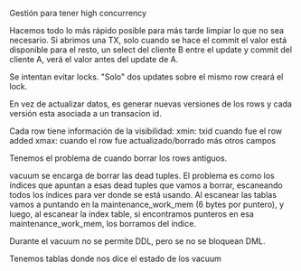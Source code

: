 Gestión para tener high concurrency

Hacemos todo lo más rápido posible para más tarde limpiar lo que no sea necesario.
Si abrimos una TX, solo cuando se hace el commit el valor está disponible para el resto, un select del cliente B entre el update y commit del cliente A, verá el valor antes del update de A.

Se intentan evitar locks. "Solo" dos updates sobre el mismo row creará el lock.

En vez de actualizar datos, es generar nuevas versiones de los rows y cada versión esta asociada a un transacion id.

Cada row tiene información de la visibilidad:
  xmin: txid cuando fue el row added
  xmax: cuando el row fue actualizado/borrado
  más otros campos

Tenemos el problema de cuando borrar los rows antiguos.

vacuum se encarga de borrar las dead tuples.
El problema es como los índices que apuntan a esas dead tuples que vamos a borrar, escaneando todos los índices para ver donde se está usando.
Al escanear las tablas vamos a puntando en la maintenance_work_mem (6 bytes por puntero), y luego, al escanear la index table, si encontramos punteros en esa maintenance_work_mem, los borramos del índice.

Durante el vacuum no se permite DDL, pero se no se bloquean DML.

Tenemos tablas donde nos dice el estado de los vacuum
